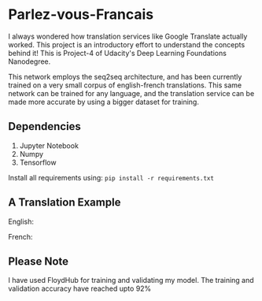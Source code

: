 # Parlez-vous-Francais

I always wondered how translation services like Google Translate actually worked. This project is an introductory effort to understand the concepts behind it! This is Project-4 of Udacity's Deep Learning Foundations Nanodegree.

This network employs the seq2seq architecture, and has been currently trained on a very small corpus of english-french translations.
This same network can be trained for any language, and the translation service can be made more accurate by using a bigger dataset for training.

## Dependencies
1. Jupyter Notebook
2. Numpy
3. Tensorflow


Install all requirements using:
``pip install -r requirements.txt``

## A Translation Example
English: `` ``

French: `` ``

## Please Note
I have used FloydHub for training and validating my model. The training and validation accuracy have reached upto 92%
